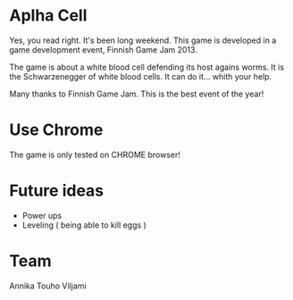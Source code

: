 Aplha Cell
=========

Yes, you read right. It's been long weekend. This game is developed in a game development event, Finnish Game Jam 2013.

The game is about a white blood cell defending its host agains worms. It is the Schwarzenegger of white blood cells. It can do it... whith your help.

Many thanks to Finnish Game Jam. This is the best event of the year!


Use Chrome
=====

The game is only tested on CHROME browser!


Future ideas
===

* Power ups
* Leveling ( being able to kill eggs )

Team
===
Annika
Touho
Viljami
